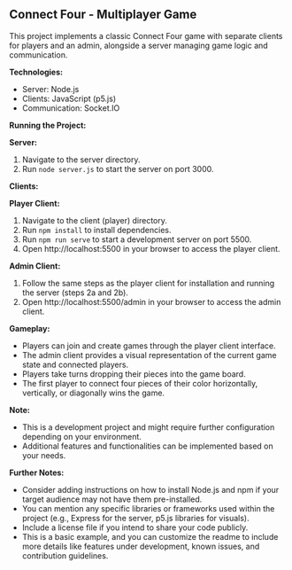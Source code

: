 ## Connect Four - Multiplayer Game

This project implements a classic Connect Four game with separate clients for players and an admin, alongside a server managing game logic and communication.

**Technologies:**

* Server: Node.js
* Clients: JavaScript (p5.js)
* Communication: Socket.IO

**Running the Project:**

**Server:**

1. Navigate to the server directory.
2. Run `node server.js` to start the server on port 3000.

**Clients:**

**Player Client:**

1. Navigate to the client (player) directory.
2. Run `npm install` to install dependencies.
3. Run `npm run serve` to start a development server on port 5500.
4. Open http://localhost:5500 in your browser to access the player client.

**Admin Client:**

1. Follow the same steps as the player client for installation and running the server (steps 2a and 2b).
2. Open http://localhost:5500/admin in your browser to access the admin client.

**Gameplay:**

* Players can join and create games through the player client interface.
* The admin client provides a visual representation of the current game state and connected players.
* Players take turns dropping their pieces into the game board.
* The first player to connect four pieces of their color horizontally, vertically, or diagonally wins the game.

**Note:**

* This is a development project and might require further configuration depending on your environment.
* Additional features and functionalities can be implemented based on your needs.

**Further Notes:**

* Consider adding instructions on how to install Node.js and npm if your target audience may not have them pre-installed.
* You can mention any specific libraries or frameworks used within the project (e.g., Express for the server, p5.js libraries for visuals).
* Include a license file if you intend to share your code publicly.
* This is a basic example, and you can customize the readme to include more details like features under development, known issues, and contribution guidelines.
